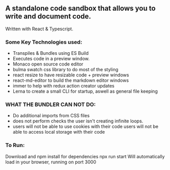 ## A standalone code sandbox that allows you to write and document code.

Written with React & Typescript. 

### Some Key Technologies used:
- Transpiles & Bundles using ES Build
- Executes code in a preview window.
- Monaco open source code editor
- bulma swatch css library to do most of the styling
- react resize to have resizable code + preview windows
- react-md-editor to build the markdown editor windows
- immer to help with redux action creator updates
- Lerna to create a small CLI for startup, aswell as general file keeping

### WHAT THE BUNDLER CAN NOT DO:
- Do additional imports from CSS files
- does not perform checks the user isn't creating infinite loops.
- users will not be able to use cookies with their code
users will not be able to access local storage with their code

### To Run:
Download and npm install for dependencies
npx run start
Will automatically load in your browser, running on port 3000
